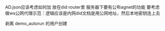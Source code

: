 AD.json应该考虑如何加
    放在did router里
服务器下要有公布agnet的功能
要考虑做ws公网代理示范：逻辑应该是内网did文档是用公网地址，然后本地密钥连上去

剥离 demo_autorun 的用户创建